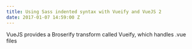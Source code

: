 ```yaml
---
title: Using Sass indented syntax with Vueify and VueJS 2
date: 2017-01-07 14:59:00 Z
---
```


VueJS provides a Broserify transform called Vueify, which handles .vue files